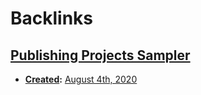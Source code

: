 
# Backlinks
## [Publishing Projects Sampler](<Publishing Projects Sampler.md>)
- **[Created](<Created.md>):** [August 4th, 2020](<August 4th, 2020.md>)

